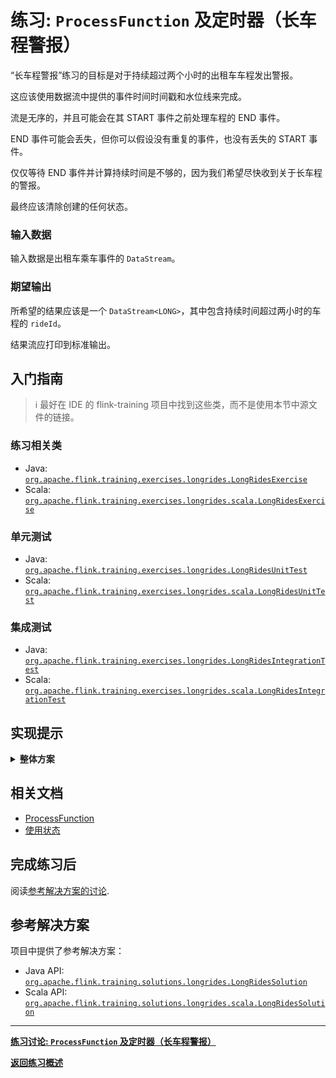 <!--
Licensed to the Apache Software Foundation (ASF) under one
or more contributor license agreements.  See the NOTICE file
distributed with this work for additional information
regarding copyright ownership.  The ASF licenses this file
to you under the Apache License, Version 2.0 (the
"License"); you may not use this file except in compliance
with the License.  You may obtain a copy of the License at

  http://www.apache.org/licenses/LICENSE-2.0

Unless required by applicable law or agreed to in writing,
software distributed under the License is distributed on an
"AS IS" BASIS, WITHOUT WARRANTIES OR CONDITIONS OF ANY
KIND, either express or implied.  See the License for the
specific language governing permissions and limitations
under the License.
-->

# 练习: `ProcessFunction` 及定时器（长车程警报）

“长车程警报”练习的目标是对于持续超过两个小时的出租车车程发出警报。

这应该使用数据流中提供的事件时间时间戳和水位线来完成。

流是无序的，并且可能会在其 START 事件之前处理车程的 END 事件。

END 事件可能会丢失，但你可以假设没有重复的事件，也没有丢失的 START 事件。

仅仅等待 END 事件并计算持续时间是不够的，因为我们希望尽快收到关于长车程的警报。

最终应该清除创建的任何状态。

### 输入数据

输入数据是出租车乘车事件的 `DataStream`。

### 期望输出

所希望的结果应该是一个 `DataStream<LONG>`，其中包含持续时间超过两小时的车程的 `rideId`。

结果流应打印到标准输出。

## 入门指南

> :information_source: 最好在 IDE 的 flink-training 项目中找到这些类，而不是使用本节中源文件的链接。
>
### 练习相关类

- Java:  [`org.apache.flink.training.exercises.longrides.LongRidesExercise`](src/main/java/org/apache/flink/training/exercises/longrides/LongRidesExercise.java)
- Scala: [`org.apache.flink.training.exercises.longrides.scala.LongRidesExercise`](src/main/scala/org/apache/flink/training/exercises/longrides/scala/LongRidesExercise.scala)

### 单元测试

- Java:  [`org.apache.flink.training.exercises.longrides.LongRidesUnitTest`](src/test/java/org/apache/flink/training/exercises/longrides/LongRidesUnitTest.java)
- Scala: [`org.apache.flink.training.exercises.longrides.scala.LongRidesUnitTest`](src/test/scala/org/apache/flink/training/exercises/longrides/scala/LongRidesUnitTest.scala)

### 集成测试

- Java:  [`org.apache.flink.training.exercises.longrides.LongRidesIntegrationTest`](src/test/java/org/apache/flink/training/exercises/longrides/LongRidesIntegrationTest.java)
- Scala: [`org.apache.flink.training.exercises.longrides.scala.LongRidesIntegrationTest`](src/test/scala/org/apache/flink/training/exercises/longrides/scala/LongRidesIntegrationTest.scala)

## 实现提示

<details>
<summary><strong>整体方案</strong></summary>

这个练习围绕着使用 `KeyedProcessFunction` 来管理一些状态和事件时间计时器，
使用这种方法即使在给定 `rideId` 的 END 事件在 START 之前到达时也能正常工作。
挑战在于弄清楚要使用什么状态和计时器，以及何时设置和清除状态（和计时器）。
</details>

## 相关文档

- [ProcessFunction](https://nightlies.apache.org/flink/flink-docs-stable/zh/docs/dev/datastream/operators/process_function)
- [使用状态](https://nightlies.apache.org/flink/flink-docs-stable/zh/docs/dev/datastream/fault-tolerance/state)

## 完成练习后

阅读[参考解决方案的讨论](DISCUSSION_zh.md).

## 参考解决方案

项目中提供了参考解决方案：

- Java API:  [`org.apache.flink.training.solutions.longrides.LongRidesSolution`](src/main/java/org/apache/flink/training/solutions/longrides/LongRidesSolution.java)
- Scala API: [`org.apache.flink.training.solutions.longrides.scala.LongRidesSolution`](src/main/scala/org/apache/flink/training/solutions/longrides/scala/LongRidesSolution.scala)

-----

[**练习讨论: `ProcessFunction` 及定时器（长车程警报）**](DISCUSSION_zh.md)

[**返回练习概述**](../README_zh.md#lab-exercises)
